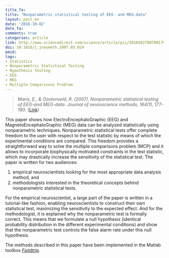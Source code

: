 ```yaml
---
title_fa:
title: "Nonparametric statistical testing of EEG- and MEG-data"
layout: post_en
date: '2016-10-02'
date_fa:
comments: true
categories: article
link: http://www.sciencedirect.com/science/article/pii/S0165027007001707
doi: 10.1016/j.jneumeth.2007.03.024
pmid:
tags:
- Statistics
- Nonparametric Statistical Testing
- Hypothesis Testing
- EEG
- MEG
- Multiple Comparisons Problem
---
```


> *Maris, E., & Oostenveld, R. (2007). Nonparametric statistical testing of EEG-and MEG-data. Journal of neuroscience methods, 164(1), 177-190.* ([Link](http://www.sciencedirect.com/science/article/pii/S0165027007001707))


This paper shows how ElectroEncephaloGraphic (EEG) and MagnetoEncephaloGraphic (MEG) data can be analyzed statistically using nonparametric techniques. Nonparametric statistical tests offer complete freedom to the user with respect to the test statistic by means of which the experimental conditions are compared. This freedom provides a straightforward way to solve the multiple comparisons problem (MCP) and it allows to incorporate biophysically motivated constraints in the test statistic, which may drastically increase the sensitivity of the statistical test. The paper is written for two audiences:

1. empirical neuroscientists looking for the most appropriate data analysis method, and
2. methodologists interested in the theoretical concepts behind nonparametric statistical tests.

For the empirical neuroscientist, a large part of the paper is written in a tutorial-like fashion, enabling neuroscientists to construct their own statistical test, maximizing the sensitivity to the expected effect. And for the methodologist, it is explained why the nonparametric test is formally correct. This means that we formulate a null hypothesis (identical probability distribution in the different experimental conditions) and show that the nonparametric test controls the false alarm rate under this null hypothesis.

The methods described in this paper have been implemented in the Matlab toolbox [*Fieldtrip*](http://www.ru.nl/fcdonders/fieldtrip).
